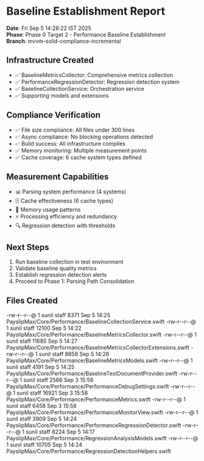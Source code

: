 # Baseline Establishment Report
**Date**: Fri Sep  5 14:28:22 IST 2025  
**Phase**: Phase 0 Target 2 - Performance Baseline Establishment  
**Branch**: mvvm-solid-compliance-incremental

## Infrastructure Created
- ✅ BaselineMetricsCollector: Comprehensive metrics collection
- ✅ PerformanceRegressionDetector: Regression detection system
- ✅ BaselineCollectionService: Orchestration service
- ✅ Supporting models and extensions

## Compliance Verification
- ✅ File size compliance: All files under 300 lines
- ✅ Async compliance: No blocking operations detected
- ✅ Build success: All infrastructure compiles
- ✅ Memory monitoring: Multiple measurement points
- ✅ Cache coverage: 6 cache system types defined

## Measurement Capabilities
- 📊 Parsing system performance (4 systems)
- 🗄️ Cache effectiveness (6 cache types)
- 🧠 Memory usage patterns
- ⚡ Processing efficiency and redundancy
- 🔍 Regression detection with thresholds

## Next Steps
1. Run baseline collection in test environment
2. Validate baseline quality metrics
3. Establish regression detection alerts
4. Proceed to Phase 1: Parsing Path Consolidation

## Files Created
-rw-r--r--@ 1 sunil  staff   8371 Sep  5 14:25 PayslipMax/Core/Performance/BaselineCollectionService.swift
-rw-r--r--@ 1 sunil  staff  12100 Sep  5 14:22 PayslipMax/Core/Performance/BaselineMetricsCollector.swift
-rw-r--r--@ 1 sunil  staff  11685 Sep  5 14:27 PayslipMax/Core/Performance/BaselineMetricsCollectorExtensions.swift
-rw-r--r--@ 1 sunil  staff   8858 Sep  5 14:26 PayslipMax/Core/Performance/BaselineMetricsModels.swift
-rw-r--r--@ 1 sunil  staff   4191 Sep  5 14:25 PayslipMax/Core/Performance/BaselineTestDocumentProvider.swift
-rw-r--r--@ 1 sunil  staff   2566 Sep  3 15:58 PayslipMax/Core/Performance/PerformanceDebugSettings.swift
-rw-r--r--@ 1 sunil  staff  16921 Sep  3 15:58 PayslipMax/Core/Performance/PerformanceMetrics.swift
-rw-r--r--@ 1 sunil  staff   6458 Sep  3 15:58 PayslipMax/Core/Performance/PerformanceMonitorView.swift
-rw-r--r--@ 1 sunil  staff   3909 Sep  5 14:24 PayslipMax/Core/Performance/PerformanceRegressionDetector.swift
-rw-r--r--@ 1 sunil  staff   8224 Sep  5 14:17 PayslipMax/Core/Performance/RegressionAnalysisModels.swift
-rw-r--r--@ 1 sunil  staff  10705 Sep  5 14:24 PayslipMax/Core/Performance/RegressionDetectionHelpers.swift
